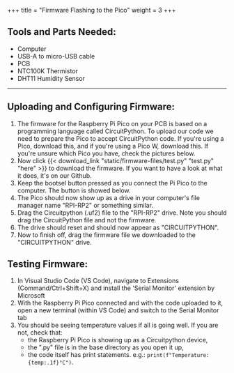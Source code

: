 +++
title = "Firmware Flashing to the Pico"
weight = 3
+++

## Tools and Parts Needed:
- Computer  
- USB-A to micro-USB cable  
- PCB  
- NTC100K Thermistor  
- DHT11 Humidity Sensor


---

## Uploading and Configuring Firmware:

1. The firmware for the Raspberry Pi Pico on your PCB is based on a programming language called CircuitPython. To upload our code we need to prepare the Pico to accept CircuitPython code. If you're using a Pico, download this, and if you're using a Pico W, download this. If you're unsure which Pico you have, check the pictures below.
2. Now click {{< download_link "static/firmware-files/test.py" "test.py" "here" >}} to download the firmware. If you want to have a look at what it does, it's on our Github.
3. Keep the bootsel button pressed as you connect the Pi Pico to the computer. The button is showed below.
4. The Pico should now show up as a drive in your computer's file manager name "RPI-RP2" or something similar. 
5. Drag the Circuitpython (.uf2) file to the "RPI-RP2" drive. Note you should drag the CircuitPython file and not the firmware.
6. The drive should reset and should now appear as "CIRCUITPYTHON".
7. Now to finish off, drag the firmware file we downloaded to the "CIRCUITPYTHON" drive.

## Testing Firmware:
1. In Visual Studio Code (VS Code), navigate to Extensions (Command/Ctrl+Shift+X) and install the 'Serial Monitor' extension by Microsoft
2. With the Raspberry Pi Pico connected and with the code uploaded to it, open a new terminal (within VS Code) and switch to the Serial Monitor tab
3. You should be seeing temperature values if all is going well. If you are not, check that:
    - the Raspberry Pi Pico is showing up as a Circuitpython device, 
    - the ".py" file is in the base directory as you open it up,
    - the code itself has print statements. e.g.: `print(f"Temperature: {temp:.1f}°C")`.